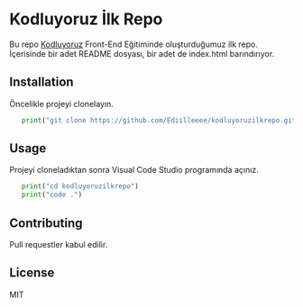 # Kodluyoruz İlk Repo

Bu repo [Kodluyoruz](https://www.kodluyoruz.org) Front-End Eğitiminde oluşturduğumuz ilk repo. İçerisinde bir adet README dosyası, bir adet de index.html barındırıyor.

## Installation

Öncelikle projeyi clonelayın.
```python
   print("git clone https://github.com/Ediilleeee/kodluyoruzilkrepo.git")
```
## Usage 

Projeyi cloneladıktan sonra Visual Code Studio programında açınız.
```python
   print("cd kodluyoruzilkrepo")
   print("code .") 
```
## Contributing 

Pull requestler kabul edilir.

## License

MIT